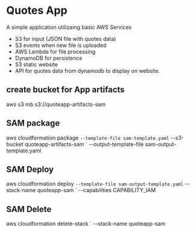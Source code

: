 # Quotes App

A simple application utilizaing basic AWS Services

- S3 for input (JSON file with quotes data)
- S3 events when new file is uploaded
- AWS Lambda for file processing
- DynamoDB for persistence
- S3 static website
- API for quotes data from dynamodb to display on website.

## create bucket for App artifacts
aws s3 mb s3://quoteapp-artifacts-sam


## SAM package
aws cloudformation package `
--template-file sam-template.yaml `
--s3-bucket quoteapp-artifacts-sam `
--output-template-file sam-output-template.yaml

## SAM Deploy
aws cloudformation deploy `
--template-file sam-output-template.yaml `
--stack-name quoteapp-sam `
--capabilities CAPABILITY_IAM

## SAM Delete
aws cloudformation delete-stack `
--stack-name quoteapp-sam

